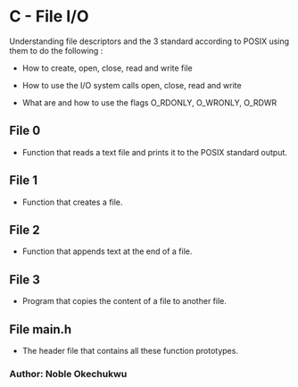 # C - File I/O

Understanding file descriptors and the 3 standard according to POSIX using them to do the following :

* How to create, open, close, read and write file

* How to use the I/O system calls open, close, read and write

* What are and how to use the flags O_RDONLY, O_WRONLY, O_RDWR


## File 0

* Function that reads a text file and prints it to the POSIX standard output.


## File 1 

* Function that creates a file.


## File 2

* Function that appends text at the end of a file.


## File 3 

* Program that copies the content of a file to another file.


## File main.h 

* The header file that contains all these function prototypes.


### Author: Noble Okechukwu 
